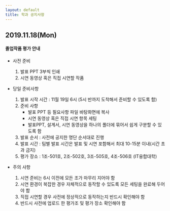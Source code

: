 ```yaml
---
layout: default
title: 학과 공지사항
---
```


## 2019.11.18(Mon)
#### 졸업작품 평가 안내

* 사전 준비

  1. 발표 PPT 3부씩 인쇄
  2. 시연 동영상 혹은 직접 시연할 작품


* 당일 준비사항
  1. 발표 시작 시간 : 11월 19일 6시 (5시 반까지 도착해서 준비할 수 있도록 함)
  2. 준비 사항
     * 발표 PPT 등 필요사항 파일 바탕화면에 복사
     * 시연 동영상 혹은 직접 시연 항목 세팅
     * 발표PPT, 설계서, 시연 동영상을 하나의 폴더에 묶어서 쉽게 구분할 수 있도록 함
  3. 발표 순서 : 사전에 공지한 명단 순서대로 진행
  4. 발표 시간 : 팀별 발표 시간은 발표 및 시연 포함해서 최대 10-15분 이내(시간 초과 금지)
  5. 평가 장소 : 1조-501호, 2조-502호, 3조-505호, 4조-506호 (IT융합대학)

 

* 주의 사항
  1. 시연 준비는 6시 이전에 모든 조가 마무리 지어야 함
  2. 시연 환경이 복잡한 경우 자체적으로 동작할 수 있도록 모든 세팅을 완료해 두어야 함
  3. 직접 시연할 경우 사전에 정상적으로 동작하는지 반드시 확인해야 함
  4. 반드시 사전에 업로드 한 평가조 및 평가 장소 확인해야 함 

